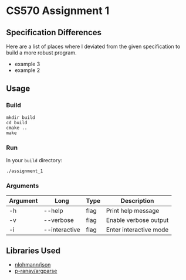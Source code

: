# CS570 Assignment 1
## Specification Differences
Here are a list of places where I deviated from the given specification to build a more robust program.
- example 3
- example 2

## Usage
### Build
```shell
mkdir build
cd build
cmake ..
make
```

### Run
In your `build` directory:
```shell
./assignment_1
```

### Arguments

[//]: # (Table contained print query change load and clean commands, with some extra cells unfilled for what they do. Arguments will include long and short versions e.g. -v and --verbose)

| Argument | Long          | Type | Description            |
|----------|---------------|------|------------------------|
| -h       | --help        | flag | Print help message     |
| -v       | --verbose     | flag | Enable verbose output  |
| -i       | --interactive | flag | Enter interactive mode |



## Libraries Used
- [nlohmann/json](https://github.com/nlohmann/json)
- [p-ranav/argparse](https://github.com/p-ranav/argparse)